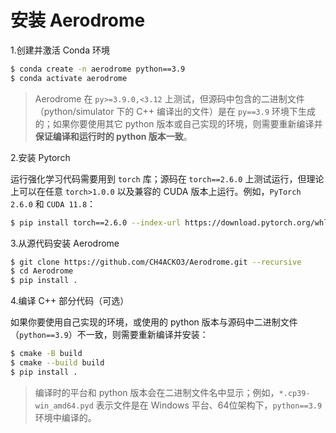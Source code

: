 # 安装 Aerodrome #

1.创建并激活 Conda 环境

```bash
$ conda create -n aerodrome python==3.9
$ conda activate aerodrome
```

> Aerodrome 在 ```py>=3.9.0,<3.12``` 上测试，但源码中包含的二进制文件（python/simulator 下的 C++ 编译出的文件）是在 ```py==3.9``` 环境下生成的；如果你要使用其它 python 版本或自己实现的环境，则需要重新编译并**保证编译和运行时的 python 版本一致**。

2.安装 Pytorch

运行强化学习代码需要用到 `torch` 库；源码在 `torch==2.6.0` 上测试运行，但理论上可以在任意 `torch>1.0.0` 以及兼容的 CUDA 版本上运行。例如，`PyTorch 2.6.0` 和 ` CUDA 11.8 `：

```bash
$ pip install torch==2.6.0 --index-url https://download.pytorch.org/whl/cu118
```

3.从源代码安装 Aerodrome

```bash
$ git clone https://github.com/CH4ACKO3/Aerodrome.git --recursive
$ cd Aerodrome
$ pip install .
```

4.编译 C++ 部分代码（可选）

如果你要使用自己实现的环境，或使用的 python 版本与源码中二进制文件（`python==3.9`）不一致，则需要重新编译并安装：

```bash
$ cmake -B build
$ cmake --build build
$ pip install .
```

> 编译时的平台和 python 版本会在二进制文件名中显示；例如，`*.cp39-win_amd64.pyd` 表示文件是在 Windows 平台、64位架构下，`python==3.9` 环境中编译的。